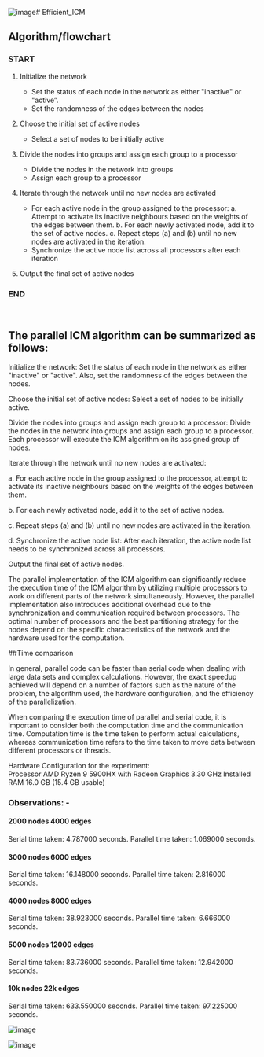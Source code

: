 ![image](https://github.com/pranjalken32/Efficient_ICM/assets/76617914/e203ff83-48e9-4ec2-b575-932dea416ffc)# Efficient_ICM

## Algorithm/flowchart

### START

1. Initialize the network
   - Set the status of each node in the network as either "inactive" or "active”.
   - Set the randomness of the edges between the nodes

2. Choose the initial set of active nodes
   - Select a set of nodes to be initially active

3. Divide the nodes into groups and assign each group to a processor
   - Divide the nodes in the network into groups
   - Assign each group to a processor

4. Iterate through the network until no new nodes are activated
   - For each active node in the group assigned to the processor:
     a. Attempt to activate its inactive neighbours based on the weights of the edges between them.
     b. For each newly activated node, add it to the set of active nodes.
     c. Repeat steps (a) and (b) until no new nodes are activated in the iteration.
   - Synchronize the active node list across all processors after each iteration

5. Output the final set of active nodes

### END

<br>

## The parallel ICM algorithm can be summarized as follows:

Initialize the network: Set the status of each node in the network as either "inactive" or "active". Also, set the randomness of the edges between the nodes.

Choose the initial set of active nodes: Select a set of nodes to be initially active.

Divide the nodes into groups and assign each group to a processor: Divide the nodes in the network into groups and assign each group to a processor. Each processor will execute the ICM algorithm on its assigned group of nodes.

Iterate through the network until no new nodes are activated:

a. For each active node in the group assigned to the processor, attempt to activate its inactive neighbours based on the weights of the edges between them.

b. For each newly activated node, add it to the set of active nodes.

c. Repeat steps (a) and (b) until no new nodes are activated in the iteration.

d. Synchronize the active node list: After each iteration, the active node list needs to be synchronized across all processors.

Output the final set of active nodes.

The parallel implementation of the ICM algorithm can significantly reduce the execution time of the ICM algorithm by utilizing multiple processors to work on different parts of the network simultaneously. However, the parallel implementation also introduces additional overhead due to the synchronization and communication required between processors. The optimal number of processors and the best partitioning strategy for the nodes depend on the specific characteristics of the network and the hardware used for the computation.

##Time comparison

In general, parallel code can be faster than serial code when dealing with large data sets and complex calculations. However, the exact speedup achieved will depend on a number of factors such as the nature of the problem, the algorithm used, the hardware configuration, and the efficiency of the parallelization.

When comparing the execution time of parallel and serial code, it is important to consider both the computation time and the communication time. Computation time is the time taken to perform actual calculations, whereas communication time refers to the time taken to move data between different processors or threads.

Hardware Configuration for the experiment:	
Processor	AMD Ryzen 9 5900HX with Radeon Graphics 3.30 GHz
Installed RAM	16.0 GB (15.4 GB usable)



### Observations: -

#### 2000 nodes 4000 edges
Serial time taken: 4.787000 seconds.
Parallel time taken: 1.069000 seconds.

#### 3000 nodes 6000 edges
Serial time taken: 16.148000 seconds.
Parallel time taken: 2.816000 seconds.

#### 4000 nodes 8000 edges
Serial time taken: 38.923000 seconds.
Parallel time taken: 6.666000 seconds.

#### 5000 nodes 12000 edges
Serial time taken: 83.736000 seconds.
Parallel time taken: 12.942000 seconds.

#### 10k nodes 22k edges
Serial time taken: 633.550000 seconds.
Parallel time taken: 97.225000 seconds.

![image](https://github.com/pranjalken32/Efficient_ICM/assets/76617914/72fb22ab-753e-47b7-8075-fc9bfbb28843)

![image](https://github.com/pranjalken32/Efficient_ICM/assets/76617914/e95db961-7058-453e-96e0-b10d0cb2b772)




